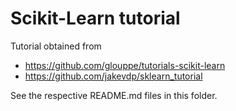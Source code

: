 # Scikit-Learn tutorial

Tutorial obtained from
 
 - https://github.com/glouppe/tutorials-scikit-learn
 - https://github.com/jakevdp/sklearn_tutorial

See the respective README.md files in this folder.